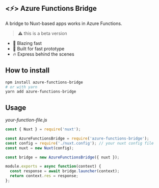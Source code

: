 ## <⚡> Azure Functions Bridge

A bridge to Nuxt-based apps works in Azure Functions.

> ⚠️ this is a beta version

- 🚀 Blazing fast
- 🦄 Built for fast prototype
- 🔥 Express behind the scenes

## How to install

```sh
npm install azure-functions-bridge
# or with yarn
yarn add azure-functions-bridge
```

## Usage

_your-function-file.js_
```javascript
const { Nuxt } = require('nuxt');

const AzureFunctionsBridge = require('azure-functions-bridge');
const config = require('./nuxt.config'); // your nuxt config file
const nuxt = new Nuxt(config);

const bridge = new AzureFunctionsBridge({ nuxt });

module.exports = async function(context) {
  const response = await bridge.launcher(context);
  return context.res = response;
};
```
